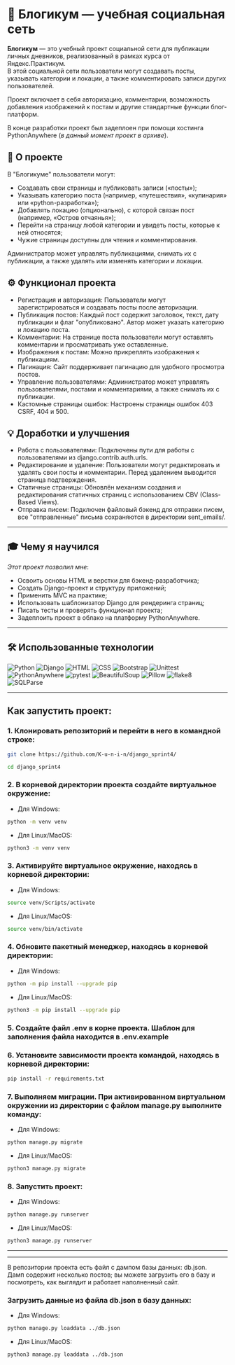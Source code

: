 # 📘 Блогикум — учебная социальная сеть

**Блогикум** — это учебный проект социальной сети для публикации личных дневников, реализованный в рамках курса от Яндекс.Практикум.  
В этой социальной сети пользователи могут создавать посты, указывать категории и локации, а также комментировать записи других пользователей.

Проект включает в себя авторизацию, комментарии, возможность добавления изображений к постам и другие стандартные функции блог-платформ.

В конце разработки проект был задеплоен при помощи хостинга PythonAnywhere (*в данный момент проект в архиве*).


## 📌 О проекте

В "Блогикуме" пользователи могут:

- Создавать свои страницы и публиковать записи («посты»);
- Указывать категорию поста (например, «путешествия», «кулинария» или «python-разработка»);
- Добавлять локацию (опционально), с которой связан пост (например, «Остров отчаянья»);
- Перейти на страницу любой категории и увидеть посты, которые к ней относятся;
- Чужие страницы доступны для чтения и комментирования.

Администратор может управлять публикациями, снимать их с публикации, а также удалять или изменять категории и локации.

## ⚙️ Функционал проекта

- Регистрация и авторизация: Пользователи могут зарегистрироваться и создавать посты после авторизации.
- Публикация постов: Каждый пост содержит заголовок, текст, дату публикации и флаг "опубликовано". Автор может указать категорию и локацию поста.
- Комментарии: На странице поста пользователи могут оставлять комментарии и просматривать уже оставленные.
- Изображения к постам: Можно прикреплять изображения к публикациям.
- Пагинация: Сайт поддерживает пагинацию для удобного просмотра постов.
- Управление пользователями: Администратор может управлять пользователями, постами и комментариями, а также снимать их с публикации.
- Кастомные страницы ошибок: Настроены страницы ошибок 403 CSRF, 404 и 500.

## 💡 Доработки и улучшения

- Работа с пользователями: Подключены пути для работы с пользователями из django.contrib.auth.urls.
- Редактирование и удаление: Пользователи могут редактировать и удалять свои посты и комментарии. Перед удалением выводится страница подтверждения.
- Статичные страницы: Обновлён механизм создания и редактирования статичных страниц с использованием CBV (Class-Based Views).
- Отправка писем: Подключен файловый бэкенд для отправки писем, все "отправленные" письма сохраняются в директории sent_emails/.

---

## 🎓 Чему я научился

*Этот проект позволил мне*:

- Освоить основы HTML и верстки для бэкенд-разработчика;
- Создать Django-проект и структуру приложений;
- Применить MVC на практике;
- Использовать шаблонизатор Django для рендеринга страниц;
- Писать тесты и проверять функционал проекта;
- Задеплоить проект в облако на платформу PythonAnywhere.

---


## 🛠 Использованные технологии

![Python](https://img.shields.io/badge/Python-3.9.13-blue)
![Django](https://img.shields.io/badge/Django-3.2.16-green)
![HTML](https://img.shields.io/badge/HTML-5-orange)
![CSS](https://img.shields.io/badge/CSS-3-blue)
![Bootstrap](https://img.shields.io/badge/Bootstrap-4-purple)
![Unittest](https://img.shields.io/badge/Unittest-tested-brightgreen)
![PythonAnywhere](https://img.shields.io/badge/Deployed-PythonAnywhere-red)
![pytest](https://img.shields.io/badge/pytest-7.1.3-yellow)
![BeautifulSoup](https://img.shields.io/badge/BeautifulSoup-4.11.2-lightgreen)
![Pillow](https://img.shields.io/badge/Pillow-9.3.0-pink)
![flake8](https://img.shields.io/badge/flake8-5.0.4-orange)
![SQLParse](https://img.shields.io/badge/sqlparse-0.4.3-lightblue)



---


## Как запустить проект:

### 1. Клонировать репозиторий и перейти в него в командной строке:
```sh
git clone https://github.com/K-u-n-i-n/django_sprint4/
```
```sh
cd django_sprint4
```

### 2. В корневой директории проекта создайте виртуальное окружение:

- Для Windows:
```sh
python -m venv venv
```
- Для Linux/MacOS:
```sh
python3 -m venv venv
```

### 3. Активируйте виртуальное окружение, находясь в корневой директории:
- Для Windows:
```sh
source venv/Scripts/activate
```
- Для Linux/MacOS:
```sh
source venv/bin/activate
```

### 4. Обновите пакетный менеджер, находясь в корневой директории:
- Для Windows:
```sh
python -m pip install --upgrade pip
```
- Для Linux/MacOS:
```sh
python3 -m pip install --upgrade pip
```

### 5. Создайте файл .env в корне проекта. Шаблон для заполнения файла находится в .env.example


### 6. Установите зависимости проекта командой, находясь в корневой директории:
```sh
pip install -r requirements.txt
```

### 7. Выполняем миграции. При активированном виртуальном окружении из директории с файлом manage.py выполните команду:
- Для Windows:
```sh
python manage.py migrate
```
- Для Linux/MacOS:
```sh
python3 manage.py migrate
```

### 8. Запустить проект:
- Для Windows:
```sh
python manage.py runserver
```
- Для Linux/MacOS:
```sh
python3 manage.py runserver
```

---
---

В репозитории проекта есть файл с дампом базы данных: db.json.  
Дамп содержит несколько постов; вы можете загрузить его в базу и посмотреть, как выглядит и работает наполненный сайт. 

### Загрузить данные из файла db.json в базу данных:

- Для Windows:
```sh
python manage.py loaddata ../db.json
```
- Для Linux/MacOS:
```sh
python3 manage.py loaddata ../db.json
```
